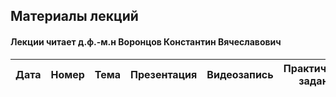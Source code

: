 ## Материалы лекций
#### Лекции читает  д.ф.-м.н Воронцов Константин Вячеславович

| Дата | Номер | Тема | Презентация | Видеозапись | Практическое задание |
| :---: | :---: | --- | --- | --- | --- |
